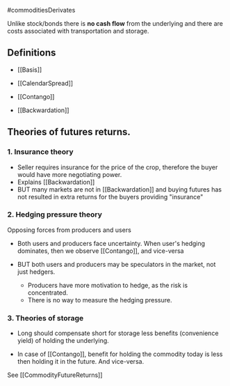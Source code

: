 #commoditiesDerivates 

Unlike stock/bonds there is **no cash flow** from the underlying and there are costs associated with transportation and storage. 

## Definitions 
- [[Basis]]
- [[CalendarSpread]]

- [[Contango]] 
- [[Backwardation]]


## Theories of futures returns. 
### 1. Insurance theory 
- Seller requires insurance for the price of the crop, therefore the buyer would have more negotiating power. 
- Explains [[Backwardation]] 
- BUT many markets are not in [[Backwardation]] and buying futures has not resulted in extra returns for the buyers providing "insurance"

### 2. Hedging pressure theory 
Opposing forces from producers and users 
- Both users and producers face uncertainty. When user's hedging dominates, then we observe [[Contango]], and vice-versa 

- BUT both users and producers may be speculators in the market, not just hedgers. 
	- Producers have more motivation to hedge, as the risk is concentrated. 
	- There is no way to measure the hedging pressure. 

### 3. Theories of storage 
- Long should compensate short for storage less benefits (convenience yield) of holding the underlying. 

- In case of [[Contango]], benefit for holding the commodity today is less then holding it in the future. And vice-versa. 

See [[CommodityFutureReturns]]

